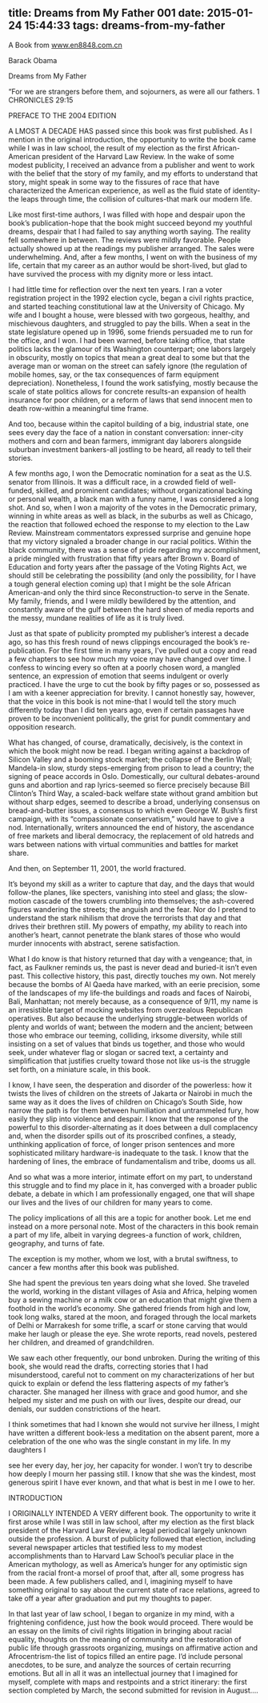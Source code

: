 title: Dreams from My Father 001
date: 2015-01-24 15:44:33
tags: dreams-from-my-father
---

A Book from www.en8848.com.cn

Barack Obama

Dreams from My Father

“For we are strangers before them, and sojourners, as were all our fathers. 1 CHRONICLES 29:15

PREFACE TO THE 2004 EDITION

A LMOST A DECADE HAS passed since this book was first published. As I mention in the original introduction, the opportunity to write the book came while I was in law school, the result of my election as the first African-American president of the Harvard Law Review. In the wake of some modest publicity, I received an advance from a publisher and went to work with the belief that the story of my family, and my efforts to understand that story, might speak in some way to the fissures of race that have characterized the American experience, as well as the fluid state of identity- the leaps through time, the collision of cultures-that mark our modern life.

Like most first-time authors, I was filled with hope and despair upon the book’s publication-hope that the book might succeed beyond my youthful dreams, despair that I had failed to say anything worth saying. The reality fell somewhere in between. The reviews were mildly favorable. People actually showed up at the readings my publisher arranged. The sales were underwhelming. And, after a few months, I went on with the business of my life, certain that my career as an author would be short-lived, but glad to have survived the process with my dignity more or less intact.

I had little time for reflection over the next ten years. I ran a voter registration project in the 1992 election cycle, began a civil rights practice, and started teaching constitutional law at the University of Chicago. My wife and I bought a house, were blessed with two gorgeous, healthy, and mischievous daughters, and struggled to pay the bills. When a seat in the state legislature opened up in 1996, some friends persuaded me to run for the office, and I won. I had been warned, before taking office, that state politics lacks the glamour of its Washington counterpart; one labors largely in obscurity, mostly on topics that mean a great deal to some but that the average man or woman on the street can safely ignore (the regulation of mobile homes, say, or the tax consequences of farm equipment depreciation). Nonetheless, I found the work satisfying, mostly because the scale of state politics allows for concrete results-an expansion of health insurance for poor children, or a reform of laws that send innocent men to death row-within a meaningful time frame.

And too, because within the capitol building of a big, industrial state, one sees every day the face of a nation in constant conversation: inner-city mothers and corn and bean farmers, immigrant day laborers alongside suburban investment bankers-all jostling to be heard, all ready to tell their stories.

A few months ago, I won the Democratic nomination for a seat as the U.S. senator from Illinois. It was a difficult race, in a crowded field of well-funded, skilled, and prominent candidates; without organizational backing or personal wealth, a black man with a funny name, I was considered a long shot. And so, when I won a majority of the votes in the Democratic primary, winning in white areas as well as black, in the suburbs as well as Chicago, the reaction that followed echoed the response to my election to the Law Review. Mainstream commentators expressed surprise and genuine hope that my victory signaled a broader change in our racial politics. Within the black community, there was a sense of pride regarding my accomplishment, a pride mingled with frustration that fifty years after Brown v. Board of Education and forty years after the passage of the Voting Rights Act, we should still be celebrating the possibility (and only the possibility, for I have a tough general election coming up) that I might be the sole African American-and only the third since Reconstruction-to serve in the Senate. My family, friends, and I were mildly bewildered by the attention, and constantly aware of the gulf between the hard sheen of media reports and the messy, mundane realities of life as it is truly lived.

Just as that spate of publicity prompted my publisher’s interest a decade ago, so has this fresh round of news clippings encouraged the book’s re-publication. For the first time in many years, I’ve pulled out a copy and read a few chapters to see how much my voice may have changed over time. I confess to wincing every so often at a poorly chosen word, a mangled sentence, an expression of emotion that seems indulgent or overly practiced. I have the urge to cut the book by fifty pages or so, possessed as I am with a keener appreciation for brevity. I cannot honestly say, however, that the voice in this book is not mine-that I would tell the story much differently today than I did ten years ago, even if certain passages have proven to be inconvenient politically, the grist for pundit commentary and opposition research.

What has changed, of course, dramatically, decisively, is the context in which the book might now be read. I began writing against a backdrop of Silicon Valley and a booming stock market; the collapse of the Berlin Wall; Mandela-in slow, sturdy steps-emerging from prison to lead a country; the signing of peace accords in Oslo. Domestically, our cultural debates-around guns and abortion and rap lyrics-seemed so fierce precisely because Bill Clinton’s Third Way, a scaled-back welfare state without grand ambition but without sharp edges, seemed to describe a broad, underlying consensus on bread-and-butter issues, a consensus to which even George W. Bush’s first campaign, with its “compassionate conservatism,” would have to give a nod. Internationally, writers announced the end of history, the ascendance of free markets and liberal democracy, the replacement of old hatreds and wars between nations with virtual communities and battles for market share.

And then, on September 11, 2001, the world fractured.

It’s beyond my skill as a writer to capture that day, and the days that would follow-the planes, like specters, vanishing into steel and glass; the slow-motion cascade of the towers crumbling into themselves; the ash-covered figures wandering the streets; the anguish and the fear. Nor do I pretend to understand the stark nihilism that drove the terrorists that day and that drives their brethren still. My powers of empathy, my ability to reach into another’s heart, cannot penetrate the blank stares of those who would murder innocents with abstract, serene satisfaction.

What I do know is that history returned that day with a vengeance; that, in fact, as Faulkner reminds us, the past is never dead and buried-it isn’t even past. This collective history, this past, directly touches my own. Not merely because the bombs of Al Qaeda have marked, with an eerie precision, some of the landscapes of my life-the buildings and roads and faces of Nairobi, Bali, Manhattan; not merely because, as a consequence of 9/11, my name is an irresistible target of mocking websites from overzealous Republican operatives. But also because the underlying struggle-between worlds of plenty and worlds of want; between the modern and the ancient; between those who embrace our teeming, colliding, irksome diversity, while still insisting on a set of values that binds us together, and those who would seek, under whatever flag or slogan or sacred text, a certainty and simplification that justifies cruelty toward those not like us-is the struggle set forth, on a miniature scale, in this book.

I know, I have seen, the desperation and disorder of the powerless: how it twists the lives of children on the streets of Jakarta or Nairobi in much the same way as it does the lives of children on Chicago’s South Side, how narrow the path is for them between humiliation and untrammeled fury, how easily they slip into violence and despair. I know that the response of the powerful to this disorder-alternating as it does between a dull complacency and, when the disorder spills out of its proscribed confines, a steady, unthinking application of force, of longer prison sentences and more sophisticated military hardware-is inadequate to the task. I know that the hardening of lines, the embrace of fundamentalism and tribe, dooms us all.

And so what was a more interior, intimate effort on my part, to understand this struggle and to find my place in it, has converged with a broader public debate, a debate in which I am professionally engaged, one that will shape our lives and the lives of our children for many years to come.

The policy implications of all this are a topic for another book. Let me end instead on a more personal note. Most of the characters in this book remain a part of my life, albeit in varying degrees-a function of work, children, geography, and turns of fate.

The exception is my mother, whom we lost, with a brutal swiftness, to cancer a few months after this book was published.

She had spent the previous ten years doing what she loved. She traveled the world, working in the distant villages of Asia and Africa, helping women buy a sewing machine or a milk cow or an education that might give them a foothold in the world’s economy. She gathered friends from high and low, took long walks, stared at the moon, and foraged through the local markets of Delhi or Marrakesh for some trifle, a scarf or stone carving that would make her laugh or please the eye. She wrote reports, read novels, pestered her children, and dreamed of grandchildren.

We saw each other frequently, our bond unbroken. During the writing of this book, she would read the drafts, correcting stories that I had misunderstood, careful not to comment on my characterizations of her but quick to explain or defend the less flattering aspects of my father’s character. She managed her illness with grace and good humor, and she helped my sister and me push on with our lives, despite our dread, our denials, our sudden constrictions of the heart.

I think sometimes that had I known she would not survive her illness, I might have written a different book-less a meditation on the absent parent, more a celebration of the one who was the single constant in my life. In my daughters I

see her every day, her joy, her capacity for wonder. I won’t try to describe how deeply I mourn her passing still. I know that she was the kindest, most generous spirit I have ever known, and that what is best in me I owe to her.

INTRODUCTION

I ORIGINALLY INTENDED A VERY different book. The opportunity to write it first arose while I was still in law school, after my election as the first black president of the Harvard Law Review, a legal periodical largely unknown outside the profession. A burst of publicity followed that election, including several newspaper articles that testified less to my modest accomplishments than to Harvard Law School’s peculiar place in the American mythology, as well as America’s hunger for any optimistic sign from the racial front-a morsel of proof that, after all, some progress has been made. A few publishers called, and I, imagining myself to have something original to say about the current state of race relations, agreed to take off a year after graduation and put my thoughts to paper.

In that last year of law school, I began to organize in my mind, with a frightening confidence, just how the book would proceed. There would be an essay on the limits of civil rights litigation in bringing about racial equality, thoughts on the meaning of community and the restoration of public life through grassroots organizing, musings on affirmative action and Afrocentrism-the list of topics filled an entire page. I’d include personal anecdotes, to be sure, and analyze the sources of certain recurring emotions. But all in all it was an intellectual journey that I imagined for myself, complete with maps and restpoints and a strict itinerary: the first section completed by March, the second submitted for revision in August....

